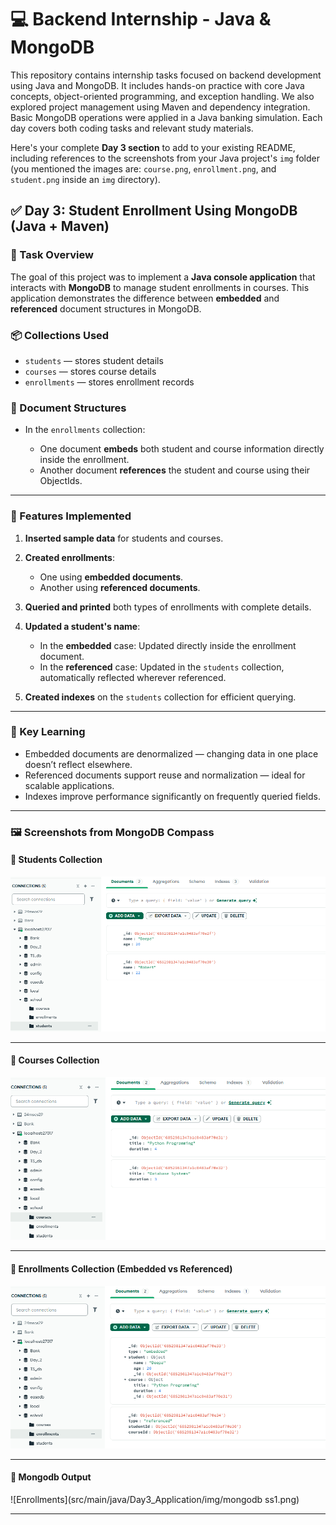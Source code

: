 # 💻 Backend Internship - Java & MongoDB

This repository contains internship tasks focused on backend development using Java and MongoDB. It includes hands-on practice with core Java concepts, object-oriented programming, and exception handling. We also explored project management using Maven and dependency integration. Basic MongoDB operations were applied in a Java banking simulation. Each day covers both coding tasks and relevant study materials.

Here's your complete **Day 3 section** to add to your existing README, including references to the screenshots from your Java project's `img` folder (you mentioned the images are: `course.png`, `enrollment.png`, and `student.png` inside an `img` directory).



## ✅ Day 3: Student Enrollment Using MongoDB (Java + Maven)

### 🔧 Task Overview

The goal of this project was to implement a **Java console application** that interacts with **MongoDB** to manage student enrollments in courses. This application demonstrates the difference between **embedded** and **referenced** document structures in MongoDB.

### 📦 Collections Used

* `students` — stores student details
* `courses` — stores course details
* `enrollments` — stores enrollment records

### 📄 Document Structures

* In the `enrollments` collection:

  * One document **embeds** both student and course information directly inside the enrollment.
  * Another document **references** the student and course using their ObjectIds.

---

### 🚀 Features Implemented

1. **Inserted sample data** for students and courses.
2. **Created enrollments**:

   * One using **embedded documents**.
   * Another using **referenced documents**.
3. **Queried and printed** both types of enrollments with complete details.
4. **Updated a student's name**:

   * In the **embedded** case: Updated directly inside the enrollment document.
   * In the **referenced** case: Updated in the `students` collection, automatically reflected wherever referenced.
5. **Created indexes** on the `students` collection for efficient querying.

---

### 🧠 Key Learning

* Embedded documents are denormalized — changing data in one place doesn’t reflect elsewhere.
* Referenced documents support reuse and normalization — ideal for scalable applications.
* Indexes improve performance significantly on frequently queried fields.

---

### 🖼️ Screenshots from MongoDB Compass

#### 📘 Students Collection


![Students](src/main/java/Day3_Application/img/studentss.png)

---

#### 📗 Courses Collection

![Courses](src/main/java/Day3_Application/img/course.png)

---

#### 📕 Enrollments Collection (Embedded vs Referenced)


![Enrollments](src/main/java/Day3_Application/img/enrollment.png)

---

#### 📕 Mongodb Output


![Enrollments](src/main/java/Day3_Application/img/mongodb ss1.png)

---
